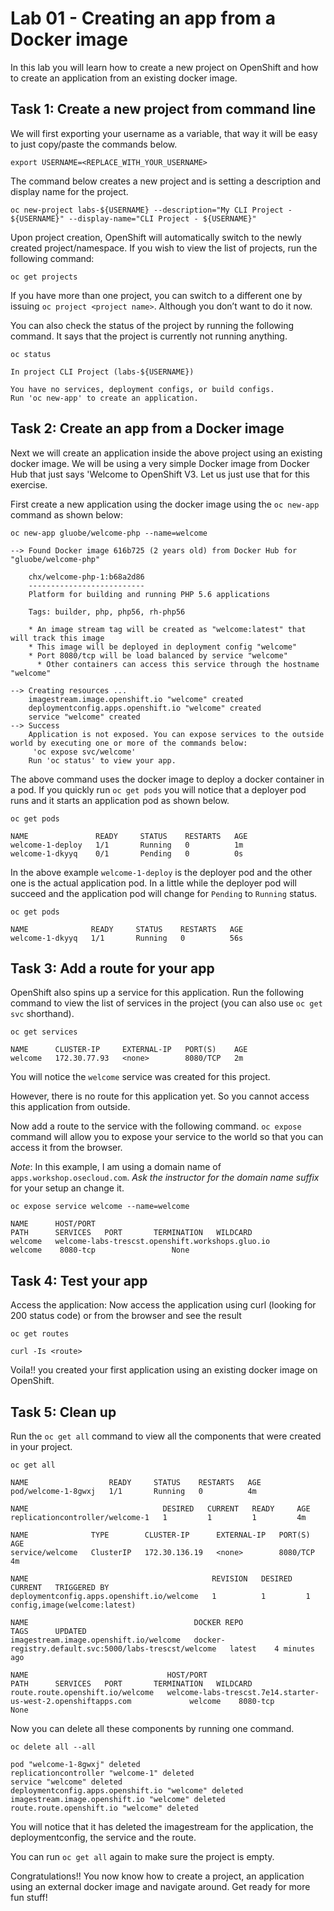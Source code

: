 # Lab 01 - Creating an app from a Docker image

In this lab you will learn how to create a new project on OpenShift and how to
create an application from an existing docker image.

## Task 1: Create a new project from command line

We will first exporting your username as a variable, that way it will be easy to
just copy/paste the commands below.

```
export USERNAME=<REPLACE_WITH_YOUR_USERNAME>
```

The command below creates a new project and is setting a description and display
name for the project.

```
oc new-project labs-${USERNAME} --description="My CLI Project - ${USERNAME}" --display-name="CLI Project - ${USERNAME}"
```

Upon project creation, OpenShift will automatically switch to the newly created
project/namespace. If you wish to view the list of projects, run the following
command:

```
oc get projects
```

If you have more than one project, you can switch to a different one by issuing
`oc project <project name>`. Although you don’t want to do it now.

You can also check the status of the project by running the following command.
It says that the project is currently not running anything.

```
oc status

In project CLI Project (labs-${USERNAME})

You have no services, deployment configs, or build configs.
Run 'oc new-app' to create an application.
```

## Task 2: Create an app from a Docker image

Next we will create an application inside the above project using an existing
docker image. We will be using a very simple Docker image from Docker Hub that
just says 'Welcome to OpenShift V3. Let us just use that for this exercise.

First create a new application using the docker image using the `oc new-app`
command as shown below:

```
oc new-app gluobe/welcome-php --name=welcome

--> Found Docker image 616b725 (2 years old) from Docker Hub for "gluobe/welcome-php"

    chx/welcome-php-1:b68a2d86
    --------------------------
    Platform for building and running PHP 5.6 applications

    Tags: builder, php, php56, rh-php56

    * An image stream tag will be created as "welcome:latest" that will track this image
    * This image will be deployed in deployment config "welcome"
    * Port 8080/tcp will be load balanced by service "welcome"
      * Other containers can access this service through the hostname "welcome"

--> Creating resources ...
    imagestream.image.openshift.io "welcome" created
    deploymentconfig.apps.openshift.io "welcome" created
    service "welcome" created
--> Success
    Application is not exposed. You can expose services to the outside world by executing one or more of the commands below:
     'oc expose svc/welcome'
    Run 'oc status' to view your app.
```

The above command uses the docker image to deploy a docker container in a pod.
If you quickly run `oc get pods` you will notice that a deployer pod runs and it
starts an application pod as shown below.

```
oc get pods

NAME               READY     STATUS    RESTARTS   AGE
welcome-1-deploy   1/1       Running   0          1m
welcome-1-dkyyq    0/1       Pending   0          0s
```

In the above example `welcome-1-deploy` is the deployer pod and the other one is
the actual application pod. In a little while the deployer pod will succeed and
the application pod will change for `Pending` to `Running` status.

```
oc get pods

NAME              READY     STATUS    RESTARTS   AGE
welcome-1-dkyyq   1/1       Running   0          56s
```

## Task 3: Add a route for your app

OpenShift also spins up a service for this application. Run the following
command to view the list of services in the project (you can also use
`oc get svc` shorthand).

```
oc get services

NAME      CLUSTER-IP     EXTERNAL-IP   PORT(S)    AGE
welcome   172.30.77.93   <none>        8080/TCP   2m
```

You will notice the `welcome` service was created for this project.

However, there is no route for this application yet. So you cannot access this
application from outside.

Now add a route to the service with the following command. `oc expose` command
will allow you to expose your service to the world so that you can access it
from the browser.

*Note*: In this example, I am using a domain name of
`apps.workshop.osecloud.com`. *Ask the instructor for the domain name suffix* for
your setup an change it.

```
oc expose service welcome --name=welcome

NAME      HOST/PORT                                                       PATH      SERVICES   PORT       TERMINATION   WILDCARD
welcome   welcome-labs-trescst.openshift.workshops.gluo.io                          welcome    8080-tcp                 None
```

## Task 4: Test your app

Access the application: Now access the application using curl (looking for 200
status code) or from the browser and see the result

```
oc get routes

curl -Is <route>
```

Voila!! you created your first application using an existing docker image on
OpenShift.

## Task 5: Clean up

Run the `oc get all` command to view all the components that were created in
your project.

```
oc get all

NAME                  READY     STATUS    RESTARTS   AGE
pod/welcome-1-8gwxj   1/1       Running   0          4m

NAME                              DESIRED   CURRENT   READY     AGE
replicationcontroller/welcome-1   1         1         1         4m

NAME              TYPE        CLUSTER-IP      EXTERNAL-IP   PORT(S)    AGE
service/welcome   ClusterIP   172.30.136.19   <none>        8080/TCP   4m

NAME                                         REVISION   DESIRED   CURRENT   TRIGGERED BY
deploymentconfig.apps.openshift.io/welcome   1          1         1         config,image(welcome:latest)

NAME                                     DOCKER REPO                                             TAGS      UPDATED
imagestream.image.openshift.io/welcome   docker-registry.default.svc:5000/labs-trescst/welcome   latest    4 minutes ago

NAME                               HOST/PORT                                                       PATH      SERVICES   PORT       TERMINATION   WILDCARD
route.route.openshift.io/welcome   welcome-labs-trescst.7e14.starter-us-west-2.openshiftapps.com             welcome    8080-tcp                 None
```

Now you can delete all these components by running one command.

```
oc delete all --all

pod "welcome-1-8gwxj" deleted
replicationcontroller "welcome-1" deleted
service "welcome" deleted
deploymentconfig.apps.openshift.io "welcome" deleted
imagestream.image.openshift.io "welcome" deleted
route.route.openshift.io "welcome" deleted
```

You will notice that it has deleted the imagestream for the application, the
deploymentconfig, the service and the route.

You can run `oc get all` again to make sure the project is empty.

Congratulations!! You now know how to create a project, an application using an
external docker image and navigate around. Get ready for more fun stuff!
